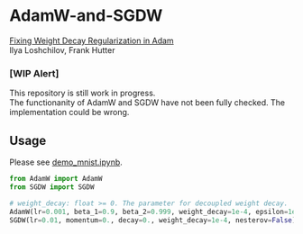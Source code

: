 # AdamW-and-SGDW
[Fixing Weight Decay Regularization in Adam](https://arxiv.org/abs/1711.05101)  
 Ilya Loshchilov, Frank Hutter

### [WIP Alert]

This repository is still work in progress.  
 The functionanity of AdamW and SGDW have not been fully checked. The implementation could be wrong.

## Usage

Please see [demo_mnist.ipynb](https://github.com/shaoanlu/AdamW-and-SGDW/blob/master/demo_mnist.ipynb).

```python
from AdamW import AdamW
from SGDW import SGDW

# weight_decay: float >= 0. The parameter for decoupled weight decay.
AdamW(lr=0.001, beta_1=0.9, beta_2=0.999, weight_decay=1e-4, epsilon=1e-8, decay=0.)
SGDW(lr=0.01, momentum=0., decay=0., weight_decay=1e-4, nesterov=False)
```
